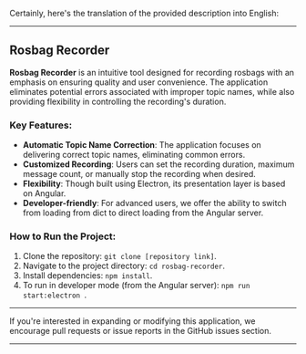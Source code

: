 Certainly, here's the translation of the provided description into English:

---

## Rosbag Recorder

**Rosbag Recorder** is an intuitive tool designed for recording rosbags with an emphasis on ensuring quality and user convenience. The application eliminates potential errors associated with improper topic names, while also providing flexibility in controlling the recording's duration.

### Key Features:

- **Automatic Topic Name Correction**: The application focuses on delivering correct topic names, eliminating common errors.
- **Customized Recording**: Users can set the recording duration, maximum message count, or manually stop the recording when desired.
- **Flexibility**: Though built using Electron, its presentation layer is based on Angular.
- **Developer-friendly**: For advanced users, we offer the ability to switch from loading from dict to direct loading from the Angular server.

### How to Run the Project:

1. Clone the repository: `git clone [repository link]`.
2. Navigate to the project directory: `cd rosbag-recorder`.
3. Install dependencies: `npm install`.
4. To run in developer mode (from the Angular server): `npm run start:electron
   `.
---

If you're interested in expanding or modifying this application, we encourage pull requests or issue reports in the GitHub issues section.

---
